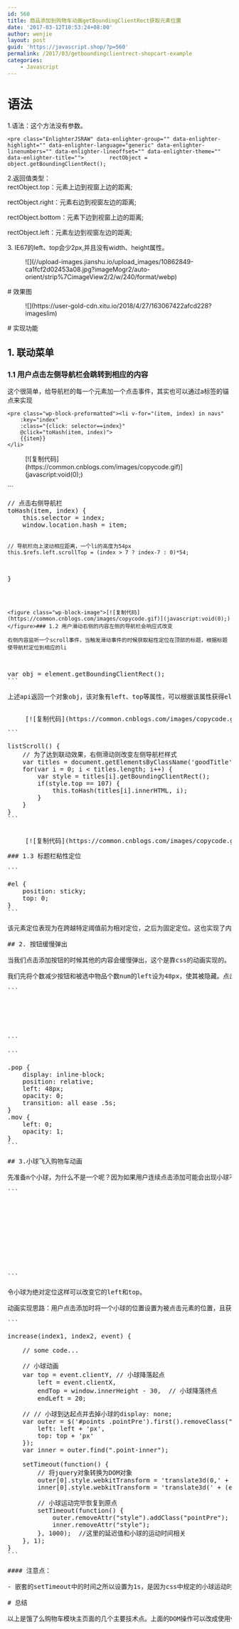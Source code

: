 ```yaml
---
id: 560
title: 商品添加到购物车动画getBoundingClientRect获取元素位置
date: '2017-03-12T10:53:24+08:00'
author: wenjie
layout: post
guid: 'https://javascript.shop/?p=560'
permalink: /2017/03/getboundingclientrect-shopcart-example
categories:
    - Javascript
---
```


# 语法

1.语法：这个方法没有参数。

```
<pre class="EnlighterJSRAW" data-enlighter-group="" data-enlighter-highlight="" data-enlighter-language="generic" data-enlighter-linenumbers="" data-enlighter-lineoffset="" data-enlighter-theme="" data-enlighter-title="">        rectObject = object.getBoundingClientRect();
```

2.返回值类型：  
 rectObject.top：元素上边到视窗上边的距离;

rectObject.right：元素右边到视窗左边的距离;

rectObject.bottom：元素下边到视窗上边的距离;

rectObject.left：元素左边到视窗左边的距离;

3\. IE67的left、top会少2px,并且没有width、height属性。

<figure class="wp-block-image">![](//upload-images.jianshu.io/upload_images/10862849-ca1fcf2d02453a08.jpg?imageMogr2/auto-orient/strip%7CimageView2/2/w/240/format/webp)</figure># 效果图

<figure class="wp-block-image">![](https://user-gold-cdn.xitu.io/2018/4/27/163067422afcd228?imageslim)</figure># 实现功能

## 1. 联动菜单

### 1.1 用户点击左侧导航栏会跳转到相应的内容

这个很简单，给导航栏的每一个元素加一个点击事件，其实也可以通过a标签的锚点来实现

```
<pre class="wp-block-preformatted"><li v-for="(item, index) in navs" 
    :key="index" 
    :class="{click: selector==index}"
    @click="toHash(item, index)">
    {{item}}
</li>
```

<figure class="wp-block-image">[![复制代码](https://common.cnblogs.com/images/copycode.gif)](javascript:void(0);)</figure>```
<pre class="wp-block-preformatted">// 点击右侧导航栏
toHash(item, index) {
    this.selector = index;
    window.location.hash = item; 
    
    // 导航栏向上滚动相应距离，一个li的高度为54px
    this.$refs.left.scrollTop = (index > 7 ? index-7 : 0)*54;
}
```

<figure class="wp-block-image">[![复制代码](https://common.cnblogs.com/images/copycode.gif)](javascript:void(0);)</figure>### 1.2 用户滑动右侧的内容左侧的导航栏会响应式改变

右侧内容监听一个scroll事件，当触发滑动事件的时候获取粘性定位在顶部的标题，根据标题使导航栏定位到相应的li

```
<pre class="wp-block-preformatted">var obj = element.getBoundingClientRect();
```

上述api返回一个对象obj，该对象有left、top等属性，可以根据该属性获得element元素在页面的位置

<figure class="wp-block-image">[![复制代码](https://common.cnblogs.com/images/copycode.gif)](javascript:void(0);)</figure>```
<pre class="wp-block-preformatted">listScroll() {
    // 为了达到联动效果，右侧滑动则改变左侧导航栏样式
    var titles = document.getElementsByClassName('goodTitle');
    for(var i = 0; i < titles.length; i++) {
        var style = titles[i].getBoundingClientRect();
        if(style.top == 107) {
            this.toHash(titles[i].innerHTML, i);
        }
    }
}
```

<figure class="wp-block-image">[![复制代码](https://common.cnblogs.com/images/copycode.gif)](javascript:void(0);)</figure>### 1.3 标题栏粘性定位

```
<pre class="wp-block-preformatted">#el {
    position: sticky;
    top: 0;
}
```

该元素定位表现为在跨越特定阈值前为相对定位，之后为固定定位。这也实现了内容区标题栏始终在顶部的效果。关于粘性定位更多的可以[看这里](https://link.juejin.im/?target=https%3A%2F%2Fwww.cnblogs.com%2Fcoco1s%2Fp%2F6402723.html)

## 2. 按钮缓慢弹出

当我们点击添加按钮的时候其他的内容会缓慢弹出，这个是靠css的动画实现的。

我们先将个数减少按钮和被选中物品个数num的left设为48px，使其被隐藏。点击添加按钮时选择物品个数大于0则让left变为0达到一个缓慢弹出的动画效果。

```
<pre class="wp-block-preformatted"> <div :class="{pop: true, mov: item.num>0}">
    <!---->
 </div>
```

```
<pre class="wp-block-preformatted">.pop {
    display: inline-block;
    position: relative;
    left: 48px;
    opacity: 0;
    transition: all ease .5s;
}
.mov {
    left: 0;
    opacity: 1;
}
```

## 3.小球飞入购物车动画

先准备n个小球，为什么不是一个呢？因为如果用户连续点击添加可能会出现小球不够的情况，所以需要多个小球。

```
<pre class="wp-block-preformatted"><!-- 运动的小球 -->
<div id="points">
    <div class="pointOuter pointPre">
        <div class="point-inner"></div>
    </div>  
    <!--其他n个小球-->
</div>
```

令小球为绝对定位这样可以改变它的left和top。

动画实现思路：用户点击添加时将一个小球的位置设置为被点击元素的位置，且获取目的地位置（购物车位置），当小球抛出时使其运动方式按照贝塞尔曲线过渡。

```
<pre class="wp-block-preformatted">increase(index1, index2, event) { 
    
    // some code...
    
    // 小球动画 
    var top = event.clientY, // 小球降落起点
        left = event.clientX,
        endTop = window.innerHeight - 30,  // 小球降落终点
        endLeft = 20; 

    // // 小球到达起点并去掉小球的display: none;
    var outer = $('#points .pointPre').first().removeClass("pointPre").css({
        left: left + 'px',
        top: top + 'px'
    });
    var inner = outer.find(".point-inner"); 

    setTimeout(function() { 
        // 将jquery对象转换为DOM对象
        outer[0].style.webkitTransform = 'translate3d(0,' + (endTop - top) + 'px,0)';
        inner[0].style.webkitTransform = 'translate3d(' + (endLeft - left) + 'px,0,0)';
        
        // 小球运动完毕恢复到原点
        setTimeout(function() {
            outer.removeAttr("style").addClass("pointPre");
            inner.removeAttr("style");
        }, 1000);  //这里的延迟值和小球的运动时间相关
    }, 1); 
}
```

#### 注意点：

- 嵌套的setTimeout中的时间之所以设置为1s，是因为css中规定的小球运动时间为1s，所以在小球1s运动完以后会令它恢复到原来的位置，你想想，小球一共就只有那么几个，如果不恢复的话下次用户点击了小球就不够啊…

# 总结

以上是饿了么购物车模块主页面的几个主要技术点。上面的DOM操作可以改成使用vue的动画组件 transition 进行优化，感觉会更好，我在项目中使用了transition组件进行优化，代码更加简洁。